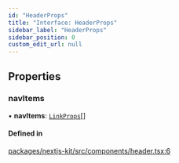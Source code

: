 ```yaml
---
id: "HeaderProps"
title: "Interface: HeaderProps"
sidebar_label: "HeaderProps"
sidebar_position: 0
custom_edit_url: null
---
```


## Properties

### navItems

• **navItems**: [`LinkProps`](LinkProps.md)[]

#### Defined in

[packages/nextjs-kit/src/components/header.tsx:6](https://github.com/pantheon-systems/decoupled-kit-js/blob/b8ccc359/packages/nextjs-kit/src/components/header.tsx#L6)
